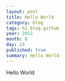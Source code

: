 ```yaml
---
layout: post
title: Hello World
category: blog
tags: hi blog github
year: 2012
month: 8
day: 23
published: true
summary: Hello World
---
```


Hello World
